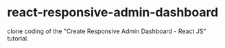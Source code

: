 # react-responsive-admin-dashboard
clone coding of the "Create Responsive Admin Dashboard - React JS" tutorial.

